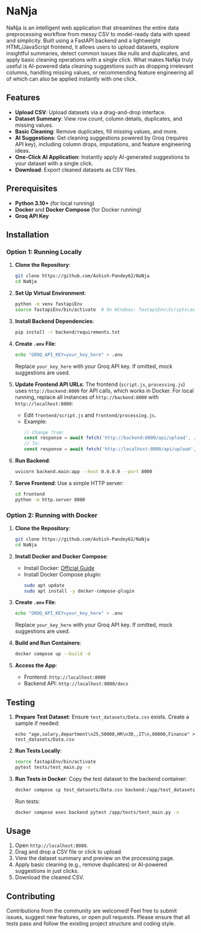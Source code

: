 # NaNja

NaNja is an intelligent web application that streamlines the entire data preprocessing workflow from messy CSV to model-ready data with speed and simplicity. Built using a FastAPI backend and a lightweight HTML/JavaScript frontend, it allows users to upload datasets, explore insightful summaries, detect common issues like nulls and duplicates, and apply basic cleaning operations with a single click. What makes NaNja truly useful is AI-powered data cleaning suggestions  such as dropping irrelevant columns, handling missing values, or recommending feature engineering all of which can also be applied instantly with one click.


## Features
- **Upload CSV**: Upload datasets via a drag-and-drop interface.
- **Dataset Summary**: View row count, column details, duplicates, and missing values.
- **Basic Cleaning**: Remove duplicates, fill missing values, and more.
- **AI Suggestions**: Get cleaning suggestions powered by Groq (requires API key), including column drops, imputations, and feature engineering ideas.
- **One-Click AI Application**: Instantly apply AI-generated suggestions to your dataset with a single click.
- **Download**: Export cleaned datasets as CSV files.


## Prerequisites
- **Python 3.10+** (for local running)
- **Docker** and **Docker Compose** (for Docker running)
- **Groq API Key** 

## Installation

### Option 1: Running Locally
1. **Clone the Repository**:
   ```bash
   git clone https://github.com/Ashish-Pandey62/NaNja
   cd NaNja
   ```

2. **Set Up Virtual Environment**:
   ```bash
   python -m venv fastapiEnv
   source fastapiEnv/bin/activate  # On Windows: fastapiEnv\Scripts\activate
   ```

3. **Install Backend Dependencies**:
   ```bash
   pip install -r backend/requirements.txt
   ```

4. **Create `.env` File**:
   ```bash
   echo "GROQ_API_KEY=your_key_here" > .env
   ```
   Replace `your_key_here` with your Groq API key. If omitted, mock suggestions are used.

5. **Update Frontend API URLs**:
   The frontend (`script.js`, `processing.js`) uses `http://backend:8000` for API calls, which works in Docker. For local running, replace all instances of `http://backend:8000` with `http://localhost:8000`:
   - Edit `frontend/script.js` and `frontend/processing.js`.
   - Example:
     ```javascript
     // Change from:
     const response = await fetch('http://backend:8000/api/upload', ...);
     // To:
     const response = await fetch('http://localhost:8000/api/upload', ...);
     ```

6. **Run Backend**:
   ```bash
   uvicorn backend.main:app --host 0.0.0.0 --port 8000
   ```

7. **Serve Frontend**:
   Use a simple HTTP server:
   ```bash
   cd frontend
   python -m http.server 8080
   ```


### Option 2: Running with Docker
1. **Clone the Repository**:
   ```bash
   git clone https://github.com/Ashish-Pandey62/NaNja
   cd NaNja
   ```

2. **Install Docker and Docker Compose**:
   - Install Docker: [Official Guide](https://docs.docker.com/get-docker/)
   - Install Docker Compose plugin:
     ```bash
     sudo apt update
     sudo apt install -y docker-compose-plugin
     ```

3. **Create `.env` File**:
   ```bash
   echo "GROQ_API_KEY=your_key_here" > .env
   ```
   Replace `your_key_here` with your Groq API key. If omitted, mock suggestions are used.

4. **Build and Run Containers**:
   ```bash
   docker compose up --build -d
   ```

6. **Access the App**:
   - Frontend: `http://localhost:8080`
   - Backend API: `http://localhost:8000/docs`


## Testing
1. **Prepare Test Dataset**:
   Ensure `test_datasets/Data.csv` exists. Create a sample if needed:
   ```brooke
   echo "age,salary,department\n25,50000,HR\n30,,IT\n,60000,Finance" > test_datasets/Data.csv
   ```

2. **Run Tests Locally**:
   ```bash
   source fastapiEnv/bin/activate
   pytest tests/test_main.py -v
   ```

3. **Run Tests in Docker**:
   Copy the test dataset to the backend container:
   ```bash
   docker compose cp test_datasets/Data.csv backend:/app/test_datasets/Data.csv
   ```
   Run tests:
   ```bash
   docker compose exec backend pytest /app/tests/test_main.py -v
   ```

## Usage
1. Open `http://localhost:8080`.
2. Drag and drop a CSV file or click to upload.
3. View the dataset summary and preview on the processing page.
4. Apply basic cleaning (e.g., remove duplicates) or AI-powered suggestions in just clicks.
5. Download the cleaned CSV.



## Contributing
Contributions from the community are welcomed! 
Feel free to submit issues, suggest new features, or open pull requests. Please ensure that all tests pass and follow the existing project structure and coding style.

